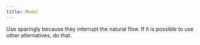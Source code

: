 ```yaml
---
title: Modal
---
```


Use sparingly because they interrupt the natural flow. If it is possible to use other alternatives, do that.
